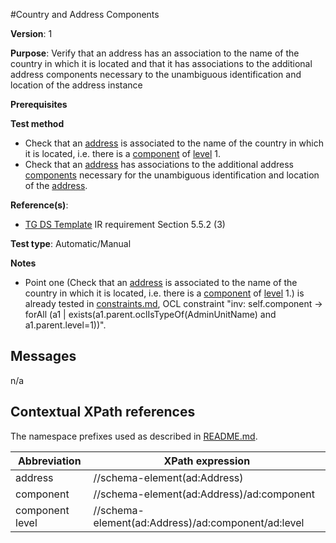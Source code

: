 #Country and Address Components

**Version**: 1

**Purpose**: Verify that an address has an association to the name of the country in which it is located and that it has associations to the additional address components necessary to the unambiguous identification and location of the address instance

**Prerequisites**

**Test method**

* Check that an [address](#address) is associated to the name of the country in which it is located, i.e. there is a [component](#component) of [level](#level) 1.
* Check that an [address](#address) has associations to the additional address [components](#component) necessary for the unambiguous identification and location of the [address](#address). 


  
**Reference(s)**: 

* [TG DS Template](http://inspire.ec.europa.eu/id/ats/data-ad/3.2/ad-as/README#ref_TG_DS_tmpl) IR requirement Section 5.5.2 (3)

**Test type**: Automatic/Manual

**Notes**

* Point one (Check that an [address](#address) is associated to the name of the country in which it is located, i.e. there is a [component](#component) of [level](#level) 1.) is already tested in [constraints.md](http://inspire.ec.europa.eu/id/ats/data-ad/3.2/ad-as/constraints.md), OCL constraint "inv: self.component -> forAll (a1 | exists(a1.parent.oclIsTypeOf(AdminUnitName) and a1.parent.level=1))". 

## Messages

n/a

## Contextual XPath references

The namespace prefixes used as described in [README.md](http://inspire.ec.europa.eu/id/ats/data-ad/3.1/ad-as/README#namespaces).

Abbreviation                                               |  XPath expression
---------------------------------------------------------- | -------------------------------------------------------------------------
address <a name="address"></a>   | //schema-element(ad:Address)
component <a name="component"></a>   | //schema-element(ad:Address)/ad:component
component level <a name="level"></a>  | //schema-element(ad:Address)/ad:component/ad:level
